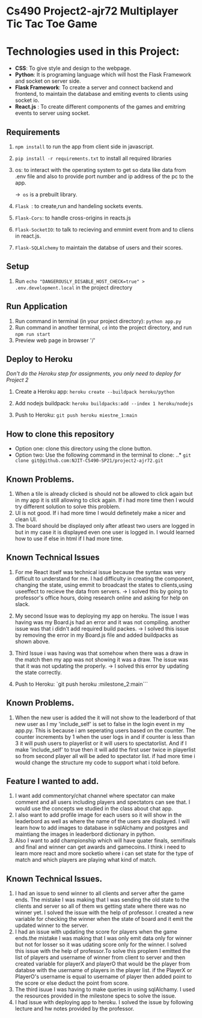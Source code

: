 


# Cs490 Project2-ajr72 Multiplayer Tic Tac Toe Game

# Technologies used in this Project:
  * **CSS**: To give style and design to the webpage.
  * **Python**: It is programing language which will host the Flask Framework and socket on server side.
  * **Flask Framework**: To create a server and connect backend and frontend, to maintain the database  and emiting events to clients using  socket io.
  * **React.js** : To create different  components  of the games and emitring events to server using socket.
## Requirements
1. `npm install`  to run the app from client side in javascript.
2. `pip install -r requirements.txt`  to install all required libraries
1. os: to interact with the operating system to get so data like data from .env file and also to provide port number and ip address of the pc to the app.
    
      ->``` os``` is a prebuilt library.
2. ```Flask ```: to create,run and handeling sockets events.
3. ```Flask-Cors```: to handle cross-origins in reacts.js
4. ```Flask-SocketIO```: to talk to recieving and emmint event from and to cliens in react.js.
5. ```Flask-SQLAlchemy``` to maintain the  databse of users and their scores.

## Setup
1. Run `echo "DANGEROUSLY_DISABLE_HOST_CHECK=true" > .env.development.local` in the project directory

## Run Application
1. Run command in terminal (in your project directory): `python app.py`
2. Run command in another terminal, `cd` into the project directory, and run `npm run start`
3. Preview web page in browser '/'

## Deploy to Heroku
*Don't do the Heroku step for assignments, you only need to deploy for Project 2*
1. Create a Heroku app: `heroku create --buildpack heroku/python`
2. Add nodejs buildpack: `heroku buildpacks:add --index 1 heroku/nodejs`

3. Push to Heroku: `git push heroku miestne_1:main`
## How to clone this repository
* Option one: clone this directory using the clone button.
* Option two: Use the following command in the terminal to clone:
..* `git clone git@github.com:NJIT-CS490-SP21/project2-ajr72.git`
## Known Problems.
1. When a tile is already clicked is should not be allowed to click again but in my app it is still allowing to click again. If i had more time then I would try different solution to solve this problem.
2. UI is not good. If i had more time I would definetely make a nicer and clean UI.
3. The board should be displayed only after atleast two users are logged in but in my case it is displayed even one user is logged in. I would learned how to use if else in html if I had more time.
## Known Technical Issues
1. For me React itself was technical issue because the syntax was very difficult to understand for me. I had difficulty in creating the component, changing the state, using emmit to broadcast the states to clients,using useeffect to recieve the data from servers.
-> I solved this by going to professor's office hours, doing research online and asking for help on slack.
2. My second Issue was to deploying my app on heroku. The issue I was having was my Board.js had an error and it  was not compiling. another issue was that i didn't add required build packes.
-> I solved this issue by removing the error in my Board.js file and added buildpacks as shown above.
3. Third Issue i was having was that somehow when there was a draw in the match then my app was not showing it was a draw. The issue was that it was not updating the properly.
-> I solved this error by updating the state correctly.

3. Push to Heroku: `git push heroku :milestone_2:main```

## Known Problems.
1. When the new user is added the it will not show to the leaderbord of  that new user as I my 'include_self' is set to false in the login event in my app.py. This is because i am seperating users based on the counter. The counter increments by 1 when the user logs in and if counter is less than 3 it will push users to playerlist or it will users to spectatorlist. And if I make 'include_self' to true then it will add the first user twice in playerlist so from second player all will be aded to spectator list. if had more time i would change the structure my code to support what i told before.

## Feature I wanted to add.
1. I want add commentory/chat channel where spectator can make comment and all users including players and spectators can see that. I would use the concepts we studied in the class about chat app. 
2. I also want to add profile image for each users so it will show in the leaderbord as well as where the name of the users are displayed. I will learn how to add images to database in sqlAlchamy and postgres and maintiang the images in leaderbord dictionary in python.
3. Also I want to add championship which will have quater finals, semifinals and final and winner can get awards and gamecoins. I think i need to learn more react and more socketio where i can set state for the type of match and which players are playing what kind of match. 
## Known Technical Issues.
1. I had an issue to send winner to all clients and server after the game ends. The mistake I was making that I was sending the old state to the clients and server so all of them ws getting state where there was no winner yet. I solved the issue with the help of professor. I created a new variable for checking the winner when the state of board and it emit the updated winner to the server.
2. I had an issue with updating the score for players when the game ends.the mistake I was making that I was only emit data only for winner but not for losser so it was udating score only for the winner. I solved this issue with the help of professor.To solve this proplem I emitted the list of players and username of winner from client to server and then created variable for playerX and playerO that would be the player from databse with the username of players in the player list. if the PlayerX or PlayerO's username is equal to username of player then added point to the score or else deduct the point from score.
3. The third isuue I was having to make queries in using sqlAlchamy. I used the resources provided in the milestone specs to solve the issue.
4. I had issue with deploying app to heroku. I solved the issue by following lecture and hw notes provided by the professor.


